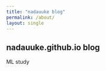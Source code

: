 ```yaml
---
title: "nadauuke blog"
permalink: /about/
layout: single
---
```


## nadauuke.github.io blog

ML study
